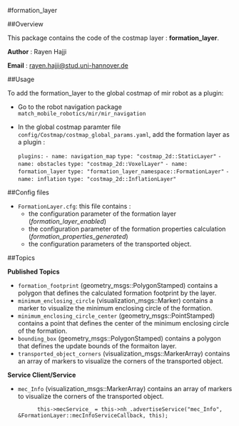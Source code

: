 #formation_layer

##Overview

This package contains the code of the costmap layer : **formation_layer**.

**Author** : Rayen Hajji 

**Email** : rayen.hajji@stud.uni-hannover.de

##Usage

To add the formation_layer to the global costmap of mir robot as a plugin:
* Go to the robot navigation package `match_mobile_robotics/mir/mir_navigation` 
* In the global costmap paramter file `config/Costmap/costmap_global_params.yaml`, add the formation layer as a plugin :   
  
  `plugins:` 
    `- name: navigation_map`
      `type: "costmap_2d::StaticLayer"`
    `- name: obstacles`
      `type: "costmap_2d::VoxelLayer"`
    `- name: formation_layer`
      `type: "formation_layer_namespace::FormationLayer"`
    `- name: inflation`
      `type: "costmap_2d::InflationLayer"` 

##Config files

* `FormationLayer.cfg`: this file contains : 
    * the configuration parameter of the formation layer (*formation_layer_enabled*)
    * the configuration parameter of the formation properties calculation (*formation_properties_generated*)
    * the configuration parameters of the transported object. 

##Topics

**Published Topics**

* `formation_footprint` (geometry_msgs::PolygonStamped)
    contains a polygon that defines the calculated formation footprint by the layer.
* `minimum_enclosing_circle` (visualization_msgs::Marker)
    contains a marker to visualize the minimum enclosing circle of the formation.
* `minimum_enclosing_circle_center` (geometry_msgs::PointStamped)
    contains a point that defines the center of the minimum enclosing circle of the formation.    
* `bounding_box` (geometry_msgs::PolygonStamped)
    contains a polygon that defines the update bounds of the formaiton layer.
* `transported_object_corners` (visualization_msgs::MarkerArray)
    contains an array of markers to visualize the corners of the transported object.

**Service Client/Service**
* `mec_Info` (visualization_msgs::MarkerArray)
    contains an array of markers to visualize the corners of the transported object.



            this->mecService_ = this->nh_.advertiseService("mec_Info", &FormationLayer::mecInfoServiceCallback, this);
